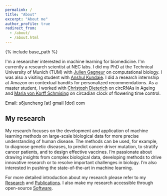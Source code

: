 ```yaml
---
permalink: /
title: "About"
excerpt: "About me"
author_profile: true
redirect_from: 
  - /about/
  - /about.html
---
```


{% include base_path %}

I'm a researcher interested in machine learning for biomedicine. I'm currently a research scientist at NEC labs. 
I did my PhD at the Technical University of Munich (TUM) with [Julien Gagneur](https://www.in.tum.de/gagneurlab/home/) on computational biology. 
I was also a visiting student with [Anshul Kundaje](https://sites.google.com/site/anshulkundaje/Home). I did a research internship at Amazon on contextual bandits for personalized recommendations.
As a master student, I worked with [Christoph Dieterich](http://dieterichlab.org/) on circRNAs in Ageing and [Maria von Korff Schmising](https://www.mpipz.mpg.de/von_korff) on circadian clock of flowering time control.


Email: s6juncheng [at] gmail [dot] com

## My research
My research focuses on the development and application of machine learning methods on large-scale biological data for more precise understanding of human disease. 
The methods can be used, for example, to diagnose genetic diseases, to predict cancer driver mutation, to stratify cancer patients, 
and to design effective vaccines. I’m passionate about drawing insights from complex biological data, developing methods to 
drive innovative research or to resolve important challenges in biology. I’m also interested in pushing the state-of-the-art in machine learning.

For more detailed introduction about my research please refer to my [Research](https://s6juncheng.github.io/research/) and [Publications](https://s6juncheng.github.io/publications/).
I also make my research accessible through open-source [Software](https://s6juncheng.github.io/software/).